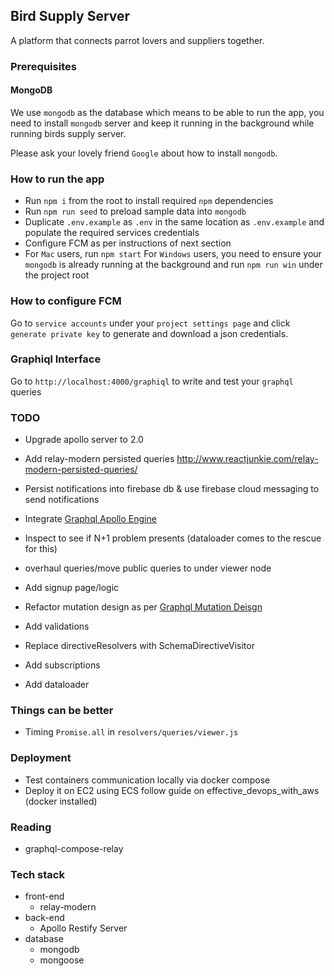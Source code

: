 ## Bird Supply Server

A platform that connects parrot lovers and suppliers together.

### Prerequisites

#### MongoDB
We use `mongodb` as the database which means to be able to run the app, you need to install `mongodb` server and keep it running in the background while running birds supply server.

Please ask your lovely friend `Google` about how to install `mongodb`.

### How to run the app
  * Run `npm i` from the root to install required `npm` dependencies
  * Run `npm run seed` to preload sample data into `mongodb`
  * Duplicate `.env.example` as `.env` in the same location as `.env.example` and populate the required services credentials
  * Configure FCM as per instructions of next section
  * For `Mac` users, run `npm start`
    For `Windows` users, you need to ensure your `mongodb` is already running at the background and run `npm run win` under the project root

### How to configure FCM
Go to `service accounts` under your `project settings page` and click `generate private key` to generate and download a json credentials.

### Graphiql Interface
Go to `http://localhost:4000/graphiql` to write and test your `graphql` queries

### TODO
 * Upgrade apollo server to 2.0
 * Add relay-modern persisted queries http://www.reactjunkie.com/relay-modern-persisted-queries/
 * Persist notifications into firebase db & use firebase cloud messaging to send notifications
 * Integrate [Graphql Apollo Engine](#https://www.apollographql.com/engine/)
 * Inspect to see if N+1 problem presents (dataloader comes to the rescue for this)
 * overhaul queries/move public queries to under viewer node

 * Add signup page/logic
 * Refactor mutation design as per [Graphql Mutation Deisgn](https://techblog.commercetools.com/modeling-graphql-mutations-52d4369f73b1)
 * Add validations
 * Replace directiveResolvers with SchemaDirectiveVisitor
 * Add subscriptions
 * Add dataloader

### Things can be better
 * Timing `Promise.all` in `resolvers/queries/viewer.js`

### Deployment
 * Test containers communication locally via docker compose
 * Deploy it on EC2 using ECS follow guide on effective_devops_with_aws (docker installed)

### Reading
 * graphql-compose-relay

### Tech stack
  * front-end
    * relay-modern
  * back-end
    * Apollo Restify Server
  * database
    * mongodb
    * mongoose


